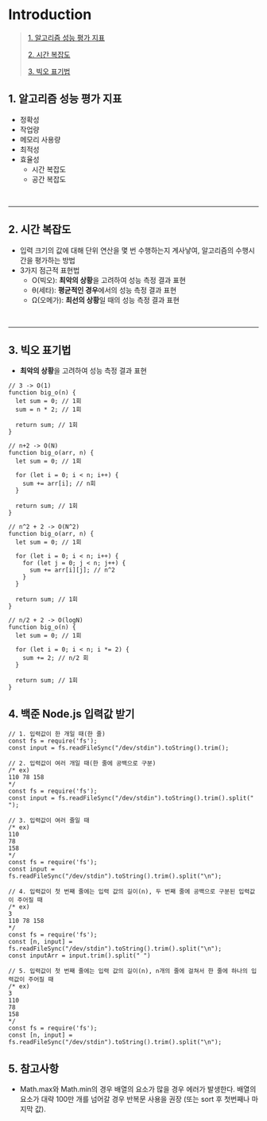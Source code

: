# Introduction

> [1. 알고리즘 성능 평가 지표](#1-알고리즘-성능-평가-지표)
>
> [2. 시간 복잡도](#2-시간-복잡도)
>
> [3. 빅오 표기법](#3-빅오-표기법)

## 1. 알고리즘 성능 평가 지표

- 정확성
- 작업량
- 메모리 사용량
- 최적성
- 효율성
  - 시간 복잡도
  - 공간 복잡도

<br><hr>

## 2. 시간 복잡도

- 입력 크기의 값에 대해 단위 연산을 몇 번 수행하는지 계사낳여, 알고리즘의 수행시간을 평가하는 방법
- 3가지 점근적 표현법
  - Ο(빅오): **최악의 상황**을 고려하여 성능 측정 결과 표현
  - θ(세타): **평균적인 경우**에서의 성능 측정 결과 표현
  - Ω(오메가): **최선의 상황**일 때의 성능 측정 결과 표현

<br><hr>

## 3. 빅오 표기법

- **최악의 상황**을 고려하여 성능 측정 결과 표현

```
// 3 -> O(1)
function big_o(n) {
  let sum = 0; // 1회
  sum = n * 2; // 1회

  return sum; // 1회
}

// n+2 -> O(N)
function big_o(arr, n) {
  let sum = 0; // 1회

  for (let i = 0; i < n; i++) {
    sum += arr[i]; // n회
  }

  return sum; // 1회
}

// n^2 + 2 -> O(N^2)
function big_o(arr, n) {
  let sum = 0; // 1회

  for (let i = 0; i < n; i++) {
    for (let j = 0; j < n; j++) {
      sum += arr[i][j]; // n^2
    }
  }

  return sum; // 1회
}

// n/2 + 2 -> O(logN)
function big_o(n) {
  let sum = 0; // 1회

  for (let i = 0; i < n; i *= 2) {
    sum += 2; // n/2 회
  }

  return sum; // 1회
}
```

## 4. 백준 Node.js 입력값 받기

```
// 1. 입력값이 한 개일 때(한 줄)
const fs = require('fs');
const input = fs.readFileSync("/dev/stdin").toString().trim();
```

```
// 2. 입력값이 여러 개일 때(한 줄에 공백으로 구분)
/* ex)
110 78 158
*/
const fs = require('fs');
const input = fs.readFileSync("/dev/stdin").toString().trim().split(" ");
```

```
// 3. 입력값이 여러 줄일 때
/* ex)
110
78
158
*/
const fs = require('fs');
const input = fs.readFileSync("/dev/stdin").toString().trim().split("\n");
```

```
// 4. 입력값이 첫 번째 줄에는 입력 값의 길이(n), 두 번째 줄에 공백으로 구분된 입력값이 주어질 때
/* ex)
3
110 78 158
*/
const fs = require('fs');
const [n, input] = fs.readFileSync("/dev/stdin").toString().trim().split("\n");
const inputArr = input.trim().split(" ")
```

```
// 5. 입력값이 첫 번째 줄에는 입력 값의 길이(n), n개의 줄에 걸쳐서 한 줄에 하나의 입력값이 주어질 때
/* ex)
3
110
78
158
*/
const fs = require('fs');
const [n, input] = fs.readFileSync("/dev/stdin").toString().trim().split("\n");
```

## 5. 참고사항

- Math.max와 Math.min의 경우 배열의 요소가 많을 경우 에러가 발생한다. 배열의 요소가 대략 100만 개를 넘어갈 경우 반복문 사용을 권장 (또는 sort 후 첫번째나 마지막 값).
